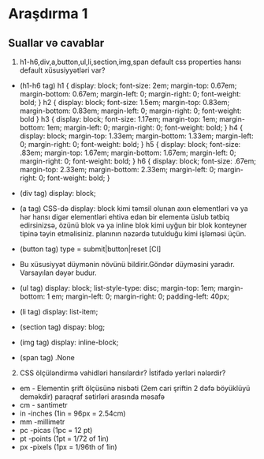 # Araşdırma 1

## Suallar və cavablar

1. h1-h6,div,a,button,ul,li,section,img,span default css properties hansı default xüsusiyyətləri var?

- (h1-h6 tag) h1 {
  display: block;
  font-size: 2em;
  margin-top: 0.67em;
  margin-bottom: 0.67em;
  margin-left: 0;
  margin-right: 0;
  font-weight: bold;
  }
  h2 {
  display: block;
  font-size: 1.5em;
  margin-top: 0.83em;
  margin-bottom: 0.83em;
  margin-left: 0;
  margin-right: 0;
  font-weight: bold
  }
  h3 {
  display: block;
  font-size: 1.17em;
  margin-top: 1em;
  margin-bottom: 1em;
  margin-left: 0;
  margin-right: 0;
  font-weight: bold;
  }
  h4 {
  display: block;
  margin-top: 1.33em;
  margin-bottom: 1.33em;
  margin-left: 0;
  margin-right: 0;
  font-weight: bold;
  }
  h5 {
  display: block;
  font-size: .83em;
  margin-top: 1.67em;
  margin-bottom: 1.67em;
  margin-left: 0;
  margin-right: 0;
  font-weight: bold;
  }
  h6 {
  display: block;
  font-size: .67em;
  margin-top: 2.33em;
  margin-bottom: 2.33em;
  margin-left: 0;
  margin-right: 0;
  font-weight: bold;
  }
- (div tag) display: block;

- (a tag) CSS-də display: block kimi təmsil olunan axın elementləri və ya hər hansı digər elementləri ehtiva edən bir <a> elementə üslub tətbiq edirsinizsə, <a> özünü blok və ya inline blok kimi uyğun bir blok konteyner tipinə təyin etməlisiniz. planının nəzərdə tutulduğu kimi işləməsi üçün.

- (button tag) type = submit|button|reset [CI]
- Bu xüsusiyyət düymənin növünü bildirir.Göndər düyməsini yaradır. Varsayılan dəyər budur.

- (ul tag) display: block;
  list-style-type: disc;
  margin-top: 1em;
  margin-bottom: 1 em;
  margin-left: 0;
  margin-right: 0;
  padding-left: 40px;

- (li tag) display: list-item;

- (section tag) dispay: blog;

- (img tag) display: inline-block;

- (span tag) .None

2.  CSS ölçüləndirmə vahidləri hansılardır? İstifadə yerləri nələrdir?

- em - Elementin şrift ölçüsünə nisbəti (2em cari şriftin 2 dəfə böyüklüyü deməkdir) paraqraf sətirləri arasında məsafə
- cm - santimetr
- in -inches (1in = 96px = 2.54cm)
- mm -millimetr
- pc -picas (1pc = 12 pt)
- pt -points (1pt = 1/72 of 1in)
- px -pixels (1px = 1/96th of 1in)
